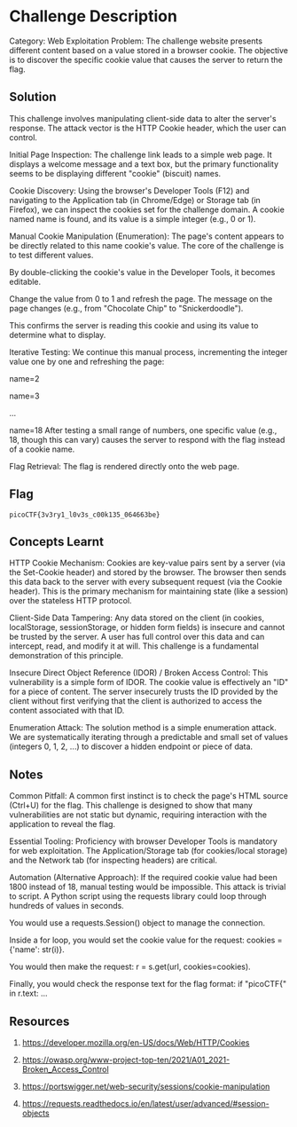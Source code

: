 # Challenge Description
Category: Web Exploitation Problem: The challenge website presents different content based on a value stored in a browser cookie. The objective is to discover the specific cookie value that causes the server to return the flag.

## Solution 
This challenge involves manipulating client-side data to alter the server's response. The attack vector is the HTTP Cookie header, which the user can control.

Initial Page Inspection: The challenge link leads to a simple web page. It displays a welcome message and a text box, but the primary functionality seems to be displaying different "cookie" (biscuit) names.

Cookie Discovery: Using the browser's Developer Tools (F12) and navigating to the Application tab (in Chrome/Edge) or Storage tab (in Firefox), we can inspect the cookies set for the challenge domain. A cookie named name is found, and its value is a simple integer (e.g., 0 or 1).

Manual Cookie Manipulation (Enumeration): The page's content appears to be directly related to this name cookie's value. The core of the challenge is to test different values.

By double-clicking the cookie's value in the Developer Tools, it becomes editable.

Change the value from 0 to 1 and refresh the page. The message on the page changes (e.g., from "Chocolate Chip" to "Snickerdoodle").

This confirms the server is reading this cookie and using its value to determine what to display.

Iterative Testing: We continue this manual process, incrementing the integer value one by one and refreshing the page:

name=2

name=3

...

name=18 After testing a small range of numbers, one specific value (e.g., 18, though this can vary) causes the server to respond with the flag instead of a cookie name.

Flag Retrieval: The flag is rendered directly onto the web page.

## Flag
```
picoCTF{3v3ry1_l0v3s_c00k135_064663be}
```
## Concepts Learnt
HTTP Cookie Mechanism: Cookies are key-value pairs sent by a server (via the Set-Cookie header) and stored by the browser. The browser then sends this data back to the server with every subsequent request (via the Cookie header). This is the primary mechanism for maintaining state (like a session) over the stateless HTTP protocol.

Client-Side Data Tampering: Any data stored on the client (in cookies, localStorage, sessionStorage, or hidden form fields) is insecure and cannot be trusted by the server. A user has full control over this data and can intercept, read, and modify it at will. This challenge is a fundamental demonstration of this principle.

Insecure Direct Object Reference (IDOR) / Broken Access Control: This vulnerability is a simple form of IDOR. The cookie value is effectively an "ID" for a piece of content. The server insecurely trusts the ID provided by the client without first verifying that the client is authorized to access the content associated with that ID.

Enumeration Attack: The solution method is a simple enumeration attack. We are systematically iterating through a predictable and small set of values (integers 0, 1, 2, ...) to discover a hidden endpoint or piece of data.

## Notes
Common Pitfall: A common first instinct is to check the page's HTML source (Ctrl+U) for the flag. This challenge is designed to show that many vulnerabilities are not static but dynamic, requiring interaction with the application to reveal the flag.

Essential Tooling: Proficiency with browser Developer Tools is mandatory for web exploitation. The Application/Storage tab (for cookies/local storage) and the Network tab (for inspecting headers) are critical.

Automation (Alternative Approach): If the required cookie value had been 1800 instead of 18, manual testing would be impossible. This attack is trivial to script. A Python script using the requests library could loop through hundreds of values in seconds.

You would use a requests.Session() object to manage the connection.

Inside a for loop, you would set the cookie value for the request: cookies = {'name': str(i)}.

You would then make the request: r = s.get(url, cookies=cookies).

Finally, you would check the response text for the flag format: if "picoCTF{" in r.text: ...

## Resources
1. https://developer.mozilla.org/en-US/docs/Web/HTTP/Cookies

2. https://owasp.org/www-project-top-ten/2021/A01_2021-Broken_Access_Control

3. https://portswigger.net/web-security/sessions/cookie-manipulation

4. https://requests.readthedocs.io/en/latest/user/advanced/#session-objects
